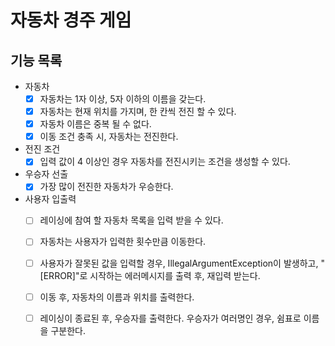 # 자동차 경주 게임
## 기능 목록
- 자동차
  - [x] 자동차는 1자 이상, 5자 이하의 이름을 갖는다.
  - [x] 자동차는 현재 위치를 가지며, 한 칸씩 전진 할 수 있다.
  - [x] 자동차 이름은 중복 될 수 없다.
  - [x] 이동 조건 충족 시, 자동차는 전진한다.
- 전진 조건
  - [x] 입력 값이 4 이상인 경우 자동차를 전진시키는 조건을 생성할 수 있다.
- 우승자 선출
  - [x] 가장 많이 전진한 자동차가 우승한다.
- 사용자 입출력
  - [ ] 레이싱에 참여 할 자동차 목록을 입력 받을 수 있다.
  - [ ] 자동차는 사용자가 입력한 횟수만큼 이동한다.
  - [ ] 사용자가 잘못된 값을 입력할 경우, IllegalArgumentException이 발생하고, "[ERROR]"로 시작하는 에러메시지를 출력 후, 재입력 받는다.
  - [ ] 이동 후, 자동차의 이름과 위치를 출력한다.
  - [ ] 레이싱이 종료된 후, 우승자를 출력한다. 우승자가 여러명인 경우, 쉼표로 이름을 구분한다.

